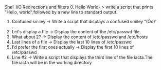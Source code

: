 Shell I/O Redirections and filters
0. Hello World- > write a script that prints "Hello, world",followed by a new line to  standard output.
1. Confused smiley -> Write a script that displays a confused smiley "(Ôo)' .
2. Let's display a file -> Display the content of the /etc/passwd file.
3. What about 2? -> Display the content of /etc/passwd and /etc/hosts
4. Last lines of a file -> Display the last 10 lines of /etc/passwd
5. I'd prefer the first ones actually -> Display the first 10 lines of /etc/passwd
6. Line #2 -> Write a script that displays the third line of the file iacta.The file iacta will be in the working directory
